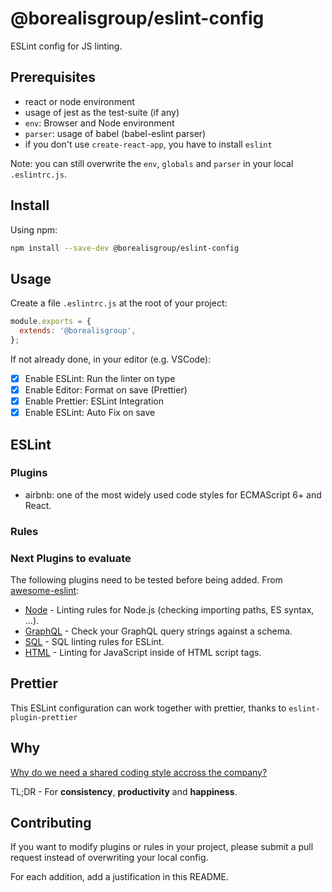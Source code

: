 # @borealisgroup/eslint-config

ESLint config for JS linting.

## Prerequisites

- react or node environment
- usage of jest as the test-suite (if any)
- `env`: Browser and Node environment
- `parser`: usage of babel (babel-eslint parser)
- if you don't use `create-react-app`, you have to install `eslint`

Note: you can still overwrite the `env`, `globals` and `parser` in your local `.eslintrc.js`.

## Install

Using npm:

```bash
npm install --save-dev @borealisgroup/eslint-config
```

## Usage

Create a file `.eslintrc.js` at the root of your project:

```js
module.exports = {
  extends: '@borealisgroup',
};
```

If not already done, in your editor (e.g. VSCode):

- [x] Enable ESLint: Run the linter on type
- [x] Enable Editor: Format on save (Prettier)
- [x] Enable Prettier: ESLint Integration
- [x] Enable ESLint: Auto Fix on save

## ESLint

### Plugins

- airbnb: one of the most widely used code styles for ECMAScript 6+ and React.

### Rules

### Next Plugins to evaluate

The following plugins need to be tested before being added.
From [awesome-eslint](https://github.com/dustinspecker/awesome-eslint):

- [Node](https://github.com/mysticatea/eslint-plugin-node) - Linting rules for Node.js (checking importing paths, ES syntax, ...).
- [GraphQL](https://github.com/apollographql/eslint-plugin-graphql) - Check your GraphQL query strings against a schema.
- [SQL](https://github.com/gajus/eslint-plugin-sql) - SQL linting rules for ESLint.
- [HTML](https://github.com/BenoitZugmeyer/eslint-plugin-html) - Linting for JavaScript inside of HTML script tags.

## Prettier

This ESLint configuration can work together with prettier, thanks to `eslint-plugin-prettier`

## Why

[Why do we need a shared coding style accross the company?](https://medium.com/@natterstefan/how-to-create-your-own-shared-eslint-prettier-and-stylelint-configuration-3930dd764de3)

TL;DR - For **consistency**, **productivity** and **happiness**.

## Contributing

If you want to modify plugins or rules in your project, please submit a pull request instead of overwriting your local config.

For each addition, add a justification in this README.
